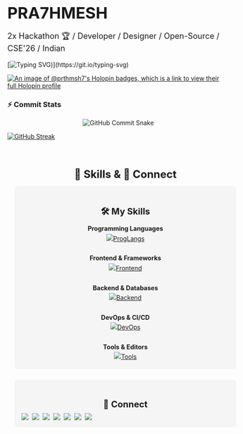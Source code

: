 <h1 style="font-size: 36px; margin-bottom: 10px;">PRA7HMESH</h1>
<p style="font-size: 18px;"> 2x Hackathon 🏆 / Developer / Designer / Open-Source / CSE'26 / Indian</p>
</header>

[![Typing SVG](https://readme-typing-svg.demolab.com?font=Fira+Code&weight=500&size=28&duration=2000&pause=500&color=289DF4&vCenter=true&random=false&width=750&lines=Hey!+I'm+Prathmesh+%F0%9F%91%8B;I'm+a+Computer+Science+Undergrad.;+I+like+to+design+and+develop+projects.;Ohh+wait!+I+forgot+to+tell+you+something!;I+use+Arch+btw+'))](https://git.io/typing-svg)

[![An image of @prthmsh7's Holopin badges, which is a link to view their full Holopin profile](https://holopin.me/prthmsh7)](https://holopin.io/@prthmsh7)



### ⚡ Commit Stats
<p align="center">
  <picture>
    <!-- Dark mode SVG served when viewer prefers dark theme -->
    <source
      media="(prefers-color-scheme: dark)"
      srcset="https://raw.githubusercontent.com/Prthmsh7/prthmsh7/output/github-snake-dark.svg"
    />
    <!-- Light mode SVG served when viewer prefers light theme -->
    <source
      media="(prefers-color-scheme: light)"
      srcset="https://raw.githubusercontent.com/Prthmsh7/prthmsh7/output/github-snake.svg"
    />
    <!-- Fallback ensures older clients still see the snake -->
    <img
      alt="GitHub Commit Snake"
      src="https://raw.githubusercontent.com/Prthmsh7/prthmsh7/output/github-snake.svg"
    />
  </picture>
</p>


<a href="https://git.io/streak-stats"><img src="https://streak-stats.demolab.com?user=prthmsh7&theme=dark&border_radius=25&date_format=M%20j%5B%2C%20Y%5D&card_width=500" alt="GitHub Streak" /></a>

<div align="center" style="max-width:800px; margin:auto;">

<div align="center" style="max-width:800px; margin:auto;">

<!-- Skills & Connect Section -->
<div align="center" style="max-width:800px; width:100%; margin:auto; padding:16px;">
  <h2 style="font-size:24px; margin-bottom:12px;">💼 Skills & 🔗 Connect</h2>

  <div style="display:flex; flex-wrap:wrap; justify-content:space-between; gap:24px;">
    <!-- Skills Panel -->
    <div style="flex:1 1 45%; min-width:280px; background:#f5f5f5; border-radius:8px; padding:16px;">
      <h3 style="font-size:20px; margin-bottom:8px;">🛠️ My Skills</h3>
      <div style="line-height:1.6; font-size:14px;">
        <strong>Programming Languages</strong><br>
        <a href="https://skillicons.dev" target="_blank">
          <img src="https://skillicons.dev/icons?i=c,cpp,py,js,d,ts&perline=6" alt="ProgLangs">
        </a><br><br>
        <strong>Frontend & Frameworks</strong><br>
        <a href="https://skillicons.dev" target="_blank">
          <img src="https://skillicons.dev/icons?i=html,css,js,react,figma&perline=5" alt="Frontend">
        </a><br><br>
        <strong>Backend & Databases</strong><br>
        <a href="https://skillicons.dev" target="_blank">
          <img src="https://skillicons.dev/icons?i=nodejs,sql,mysql,mongodb&perline=4" alt="Backend">
        </a><br><br>
        <strong>DevOps & CI/CD</strong><br>
        <a href="https://skillicons.dev" target="_blank">
          <img src="https://skillicons.dev/icons?i=docker,kubernetes,jenkins,githubactions,curl&perline=6" alt="DevOps">
        </a><br><br>
        <strong>Tools & Editors</strong><br>
        <a href="https://skillicons.dev" target="_blank">
          <img src="https://skillicons.dev/icons?i=git,github,vscode,neovim&perline=4" alt="Tools">
        </a>
      </div>
    </div>
    <!-- Connect Panel -->
    <div style="flex:1 1 45%; min-width:280px; background:#f5f5f5; border-radius:8px; padding:16px;">
      <h3 style="font-size:20px; margin-bottom:8px;">🔗 Connect</h3>
      <div style="display:flex; flex-wrap:wrap; gap:8px; font-size:0;">
        <a href="https://www.linkedin.com/in/your-linkedin-username" target="_blank">
          <img src="https://img.shields.io/badge/LinkedIn-0A66C2?style=for-the-badge&logo=linkedin&logoColor=white" alt="LinkedIn">
        </a>
        <a href="https://twitter.com/your-twitter-handle" target="_blank">
          <img src="https://img.shields.io/badge/Twitter-1DA1F2?style=for-the-badge&logo=twitter&logoColor=white" alt="Twitter">
        </a>
        <a href="https://www.instagram.com/your-instagram-username" target="_blank">
          <img src="https://img.shields.io/badge/Instagram-E4405F?style=for-the-badge&logo=instagram&logoColor=white" alt="Instagram">
        </a>
        <a href="https://leetcode.com/your-leetcode-username" target="_blank">
          <img src="https://img.shields.io/badge/LeetCode-FFA116?style=for-the-badge&logo=leetcode&logoColor=white" alt="LeetCode">
        </a>
        <a href="https://www.geeksforgeeks.org/user/prthmsh7/contributions/" target="_blank">
          <img src="https://img.shields.io/badge/GeeksforGeeks-2ECC71?style=for-the-badge&logo=geeksforgeeks&logoColor=white" alt="GeeksforGeeks">
        </a>
        <a href="mailto:prathmeshshukla2106@gmail.com">
          <img src="https://img.shields.io/badge/Email-D14836?style=for-the-badge&logo=gmail&logoColor=white" alt="Email">
        </a>
        <a href="https://komarev.com/ghpvc/?username=prthmsh7&style=for-the-badge" target="_blank">
          <img src="https://komarev.com/ghpvc/?username=prthmsh7&style=for-the-badge" alt="Profile views">
        </a>
      </div>
    </div>

  </div>
</div>

